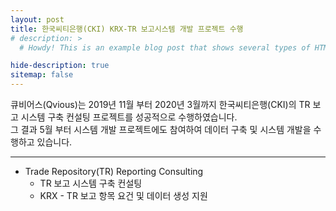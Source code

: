 ```yaml
---
layout: post
title: 한국씨티은행(CKI) KRX-TR 보고시스템 개발 프로젝트 수행
# description: >
  # Howdy! This is an example blog post that shows several types of HTML content supported in this theme.

hide-description: true
sitemap: false
---
```


큐비어스(Qvious)는 2019년 11월 부터 2020년 3월까지 한국씨티은행(CKI)의 TR 보고 시스템 구축 컨설팅 프로젝트를 성공적으로 수행하였습니다. <br>
그 결과 5월 부터 시스템 개발 프로젝트에도 참여하여 데이터 구축 및 시스템 개발을 수행하고 있습니다. <br>

---
* Trade Repository(TR) Reporting Consulting
  - TR 보고 시스템 구축 컨설팅
  - KRX - TR 보고 항목 요건 및 데이터 생성 지원 